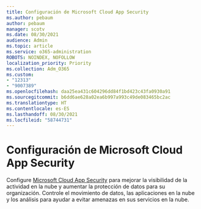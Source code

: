 ```yaml
---
title: Configuración de Microsoft Cloud App Security
ms.author: pebaum
author: pebaum
manager: scotv
ms.date: 08/30/2021
audience: Admin
ms.topic: article
ms.service: o365-administration
ROBOTS: NOINDEX, NOFOLLOW
localization_priority: Priority
ms.collection: Adm_O365
ms.custom:
- "12313"
- "9007389"
ms.openlocfilehash: daa25ea431c604296dd84f1bd423c43fa0930a91
ms.sourcegitcommit: b6dd6ae628a02ea6b997a993c49de083465bc2ac
ms.translationtype: HT
ms.contentlocale: es-ES
ms.lasthandoff: 08/30/2021
ms.locfileid: "58744731"
---
```

# <a name="microsoft-cloud-app-security-setup"></a>Configuración de Microsoft Cloud App Security

Configure [Microsoft Cloud App Security](https://aka.ms/cloudappsecuritysetup) para mejorar la visibilidad de la actividad en la nube y aumentar la protección de datos para su organización. Controle el movimiento de datos, las aplicaciones en la nube y los análisis para ayudar a evitar amenazas en sus servicios en la nube.

